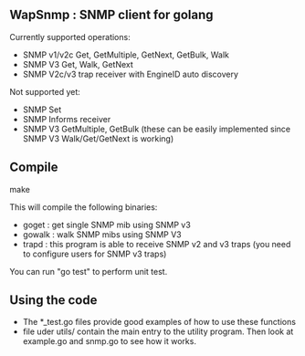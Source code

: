 WapSnmp : SNMP client for golang
--------------------------------
Currently supported operations:
* SNMP v1/v2c Get, GetMultiple, GetNext, GetBulk, Walk
* SNMP V3     Get, Walk, GetNext
* SNMP V2c/v3 trap receiver with EngineID auto discovery

Not supported yet:
* SNMP Set
* SNMP Informs receiver
* SNMP V3 GetMultiple, GetBulk (these can be easily implemented since SNMP V3 Walk/Get/GetNext is working)

Compile
--------------------------------
make 

This will compile the following binaries:
* goget  : get single SNMP mib using SNMP v3
* gowalk : walk SNMP mibs using SNMP V3
* trapd  : this program is able to receive SNMP v2 and v3 traps (you need to configure users for SNMP v3 traps)


You can run "go test" to perform unit test.

Using the code
---------------------------------
* The *_test.go files provide good examples of how to use these functions
* file uder utils/ contain the main entry to the utility program. Then look at example.go and snmp.go to see how it works.




